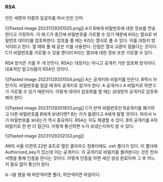 ### RSA
만든 세명의 이름의 앞글자를 따서 만든 단어.

![[Pasted image 20231129201025.png]]
A가 B에게 비밀번호에 대한 정보를 전송한다고 가정하자.
이 때 C가 중간에 비밀번호를 가로챌 수 있기 때문에 K라는 열쇠로 비밀번호 데이터를 암호화한다. 암호를 풀 때는 K라는 열쇠로 풀 수 있다.
이를 대칭키 방식이라고 한다. 열 때와 풀 때 같은 키를 사용한다.
단점은 열쇠 교환이 힘들다는 것이다. C가 비밀번호를 가로챌 수 있을 뿐더러 K라는 열쇠에 대한 정보 또한 가로챌 수 있다. 

RSA 방식은 키를 두 개 만든다. 
RSA는 대칭키는 아니고 공개키 기반 암호화 방식이다.
대표적인 알고리즘이 RSA인 것이다.

![[Pasted image 20231129201504.png]]
A는 공개키와 비밀키를 만든다. B역시 마찬가지.
비밀번호를 잠글 때 B의 공개키로 잠가야 한다. 
A 공개키나 A 비밀키로 하면 C가 가로챌 수 있기 때문이다.
이렇게 데이터 암호화를 할 때는 상대방의 공개키로 암호화해야 한다.

![[Pasted image 20231129201933.png]]
C가 만약 비밀번호인 B공개키를 폐기하고 다른 비밀번호를 B에게 보낸다면?
B는 키가 틀렸다고 A에게 말할 것이다. 따라서 누가 비밀번호를 보내는가 역시 중요하다.
RSA는 이도 해결할 수 있다. B의 공개키를 A의 비밀키로 한 번 더 잠근다. 
이렇게 통신하면 누가 보냈는지까지 알 수 있다. 

![[Pasted image 20231129202133.png]]

AWS 서울 리젼의 22번 포트로 열린 클라우드 컴퓨터에도 .ssh 폴더가 있다.
이 폴더에 Authorized_key가 있는데 이는 공개키다. 
이 공개키로 비밀키를 풀어본다는 것은 전자서명을 통해 인증을 한다는 것이다.
이렇게 인증을 하면 세션 생성 완료이며 그 후 어느 키 필요 없이 통신이 된다. 

ls -l을 했을 때 파란색이면 폴더, 하얀색이면 파일이다. 